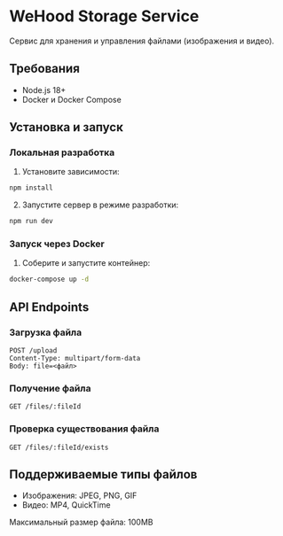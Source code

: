 # WeHood Storage Service

Сервис для хранения и управления файлами (изображения и видео).

## Требования

- Node.js 18+
- Docker и Docker Compose

## Установка и запуск

### Локальная разработка

1. Установите зависимости:
```bash
npm install
```

2. Запустите сервер в режиме разработки:
```bash
npm run dev
```

### Запуск через Docker

1. Соберите и запустите контейнер:
```bash
docker-compose up -d
```

## API Endpoints

### Загрузка файла
```
POST /upload
Content-Type: multipart/form-data
Body: file=<файл>
```

### Получение файла
```
GET /files/:fileId
```

### Проверка существования файла
```
GET /files/:fileId/exists
```

## Поддерживаемые типы файлов

- Изображения: JPEG, PNG, GIF
- Видео: MP4, QuickTime

Максимальный размер файла: 100MB 